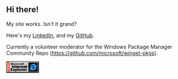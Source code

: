 ## Hi there!

My site works. Isn't it grand?

Here's my [LinkedIn](https://www.linkedin.com/in/easton-pillay-53ba4118a), and my [GitHub](https://github.com/jedieaston).

Currently a volunteer moderator for the Windows Package Manager Community Repo (https://github.com/microsoft/winget-pkgs).

![the official browser of Corporate America(tm)](ie_logo.gif)


<link rel="stylesheet" type="text/css" href="clippy.css" media="all">
<script src="https://unpkg.com/jquery@3.2.1"></script> <!-- yes, i know... -->
<script src="https://unpkg.com/clippyjs@latest"></script>
<script src="orders.js"></script>
